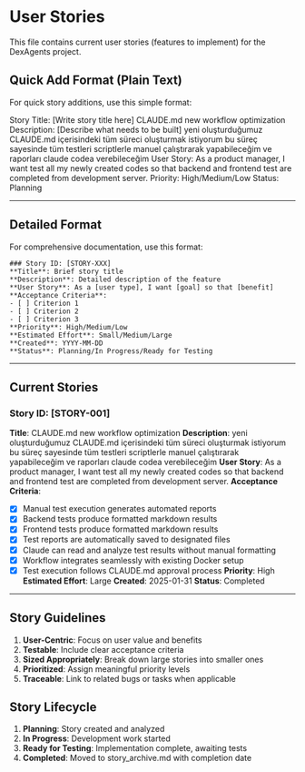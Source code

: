 # User Stories

This file contains current user stories (features to implement) for the DexAgents project.

## Quick Add Format (Plain Text)
For quick story additions, use this simple format:

Story Title: [Write story title here] CLAUDE.md new workflow optimization
Description: [Describe what needs to be built] yeni oluşturduğumuz CLAUDE.md içerisindeki tüm süreci oluşturmak istiyorum bu süreç sayesinde tüm testleri scriptlerle manuel çalıştırarak yapabileceğim ve raporları claude codea verebileceğim
User Story: As a product manager, I want test all my newly created codes so that backend and frontend test are completed from development server.
Priority: High/Medium/Low
Status: Planning

---

## Detailed Format
For comprehensive documentation, use this format:
```
### Story ID: [STORY-XXX]
**Title**: Brief story title
**Description**: Detailed description of the feature
**User Story**: As a [user type], I want [goal] so that [benefit]
**Acceptance Criteria**:
- [ ] Criterion 1
- [ ] Criterion 2
- [ ] Criterion 3
**Priority**: High/Medium/Low
**Estimated Effort**: Small/Medium/Large
**Created**: YYYY-MM-DD
**Status**: Planning/In Progress/Ready for Testing
```

---

## Current Stories

### Story ID: [STORY-001]
**Title**: CLAUDE.md new workflow optimization
**Description**: yeni oluşturduğumuz CLAUDE.md içerisindeki tüm süreci oluşturmak istiyorum bu süreç sayesinde tüm testleri scriptlerle manuel çalıştırarak yapabileceğim ve raporları claude codea verebileceğim
**User Story**: As a product manager, I want test all my newly created codes so that backend and frontend test are completed from development server.
**Acceptance Criteria**:
- [x] Manual test execution generates automated reports
- [x] Backend tests produce formatted markdown results  
- [x] Frontend tests produce formatted markdown results
- [x] Test reports are automatically saved to designated files
- [x] Claude can read and analyze test results without manual formatting
- [x] Workflow integrates seamlessly with existing Docker setup
- [x] Test execution follows CLAUDE.md approval process
**Priority**: High
**Estimated Effort**: Large
**Created**: 2025-01-31
**Status**: Completed

---

## Story Guidelines

1. **User-Centric**: Focus on user value and benefits
2. **Testable**: Include clear acceptance criteria
3. **Sized Appropriately**: Break down large stories into smaller ones
4. **Prioritized**: Assign meaningful priority levels
5. **Traceable**: Link to related bugs or tasks when applicable

## Story Lifecycle

1. **Planning**: Story created and analyzed
2. **In Progress**: Development work started
3. **Ready for Testing**: Implementation complete, awaiting tests
4. **Completed**: Moved to story_archive.md with completion date
